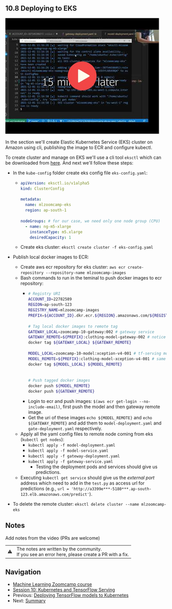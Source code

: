 ## 10.8 Deploying to EKS

<a href="https://www.youtube.com/watch?v=89jxeddZtC0&list=PL3MmuxUbc_hIhxl5Ji8t4O6lPAOpHaCLR"><img src="images/thumbnail-10-08.jpg"></a>

In the section we'll create Elastic Kubernetes Service (EKS) cluster on Amazon using cli, publishing the image to ECR and configure kubectl.

To create cluster and manage on EKS we'll use a cli tool `eksctl` which can be downloaded from [here](https://docs.aws.amazon.com/eks/latest/userguide/eksctl.html). And next we'll follow these steps:

- In the `kube-config` folder create eks config file `eks-config.yaml`:
  - ```yaml
    apiVersion: eksctl.io/v1alpha5
    kind: ClusterConfig

    metadata:
      name: mlzoomcamp-eks
      region: ap-south-1

    nodeGroups: # for our case, we need only one node group (CPU)
      - name: ng-m5-xlarge
        instanceType: m5.xlarge
        desiredCapacity: 1
    ```
  - Create eks cluster: `eksctl create cluster -f eks-config.yaml`
- Publish local docker images to ECR:
  - Create aws ecr repository for eks cluster: `aws ecr create-repository --repository-name mlzoomcamp-images`
  - Bash commands to run in the teminal to push docker images to ecr repository:
    - ```bash
      # Registry URI
      ACCOUNT_ID=22782589
      REGION=ap-south-123
      REGISTRY_NAME=mlzoomcamp-images
      PREFIX=${ACCOUNT_ID}.dkr.ecr.${REGION}.amazonaws.com/${REGISTRY_NAME}

      # Tag local docker images to remote tag
      GATEWAY_LOCAL=zoomcamp-10-gateway:002 # gateway service
      GATEWAY_REMOTE=${PREFIX}:clothing-model-gateway-002 # notice the ':' is replaced with '-' before 002
      docker tag ${GATEWAY_LOCAL} ${GATEWAY_REMOTE}

      MODEL_LOCAL=zoomcamp-10-model:xception-v4-001 # tf-serving model
      MODEL_REMOTE=${PREFIX}:clothing-model-xception-v4-001 # same thing ':' is replaced with '-' before xception
      docker tag ${MODEL_LOCAL} ${MODEL_REMOTE}


      # Push tagged docker images
      docker push ${MODEL_REMOTE}
      docker push ${GATEWAY_REMOTE}
      ```
    - Login to ecr and push images: `$(aws ecr get-login --no-include-email)`, first push the model and then gateway remote image.
    - Get the uri of these images `echo ${MODEL_REMOTE}` and `echo ${GATEWAY_REMOTE}` and add them to `model-deployment.yaml` and `gate-deployment.yaml` respectively.
  - Apply all the yaml config files to remote node coming from eks (`kubectl get nodes`):
    - `kubectl apply -f model-deployment.yaml`
    - `kubectl apply -f model-service.yaml`
    - `kubectl apply -f gateway-deployment.yaml`
    - `kubectl apply -f gateway-service.yaml`
      - Testing the deployment pods and services should give us predictions.
  - Executing `kubectl get service` should give us the *external port* address which need to add in the `test.py` as access url for predictions (e.g., `url = 'http://a3399e***-5180***.ap-south-123.elb.amazonaws.com/predict'`).

- To delete the remote cluster: `eksctl delete cluster --name mlzoomcamp-eks`


## Notes

Add notes from the video (PRs are welcome)


<table>
   <tr>
      <td>⚠️</td>
      <td>
         The notes are written by the community. <br>
         If you see an error here, please create a PR with a fix.
      </td>
   </tr>
</table>


## Navigation

* [Machine Learning Zoomcamp course](../)
* [Session 10: Kubernetes and TensorFlow Serving](./)
* Previous: [Deploying TensorFlow models to Kubernetes](07-kubernetes-tf-serving.md)
* Next: [Summary](09-summary.md)

